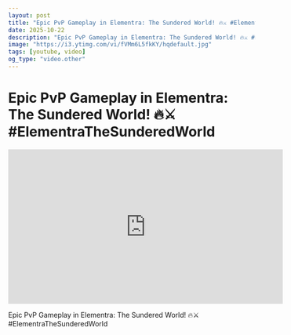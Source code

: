 ```yaml
---
layout: post
title: "Epic PvP Gameplay in Elementra: The Sundered World! 🔥⚔️ #ElementraTheSunderedWorld"
date: 2025-10-22
description: "Epic PvP Gameplay in Elementra: The Sundered World! 🔥⚔️ #ElementraTheSunderedWorld"
image: "https://i3.ytimg.com/vi/fVMm6L5fkKY/hqdefault.jpg"
tags: [youtube, video]
og_type: "video.other"
---
```


<script type="application/ld+json">
{
  "@context": "http://schema.org",
  "@type": "VideoObject",
  "name": "Epic PvP Gameplay in Elementra: The Sundered World! \ud83d\udd25\u2694\ufe0f #ElementraTheSunderedWorld",
  "description": "Epic PvP Gameplay in Elementra: The Sundered World! \ud83d\udd25\u2694\ufe0f #ElementraTheSunderedWorld",
  "thumbnailUrl": "https://i3.ytimg.com/vi/fVMm6L5fkKY/hqdefault.jpg",
  "uploadDate": "2025-10-22T07:20:59",
  "embedUrl": "https://www.youtube.com/embed/fVMm6L5fkKY",
  "publisher": {
    "@type": "Person",
    "name": "Celo Zaga"
  },
  "mainEntityOfPage": {
    "@type": "WebPage",
    "@id": "https://celozaga.github.io/2025/10/22/epic-pvp-gameplay-in-elementra:-the-sundered-world!-\ud83d\udd25\u2694\ufe0f-#elementrathesunderedworld-fVMm6L5fkKY.html"
  },
  "duration": "PT0M0S"
}
</script>

<script type="application/ld+json">
{
  "@context": "http://schema.org",
  "@type": "BlogPosting",
  "headline": "Epic PvP Gameplay in Elementra: The Sundered World! \ud83d\udd25\u2694\ufe0f #ElementraTheSunderedWorld",
  "image": "https://i3.ytimg.com/vi/fVMm6L5fkKY/hqdefault.jpg",
  "publisher": {
    "@type": "Person",
    "name": "Celo Zaga"
  },
  "url": "https://celozaga.github.io/2025/10/22/epic-pvp-gameplay-in-elementra:-the-sundered-world!-\ud83d\udd25\u2694\ufe0f-#elementrathesunderedworld-fVMm6L5fkKY.html",
  "datePublished": "2025-10-22T07:20:59",
  "dateCreated": "2025-10-22T07:20:59",
  "dateModified": "2025-10-22T07:20:59",
  "description": "Epic PvP Gameplay in Elementra: The Sundered World! \ud83d\udd25\u2694\ufe0f #ElementraTheSunderedWorld",
  "author": {
    "@type": "Person",
    "name": "Celo Zaga"
  },
  "mainEntityOfPage": {
    "@type": "WebPage",
    "@id": "https://celozaga.github.io/2025/10/22/epic-pvp-gameplay-in-elementra:-the-sundered-world!-\ud83d\udd25\u2694\ufe0f-#elementrathesunderedworld-fVMm6L5fkKY.html"
  }
}
</script>

<h1 class="youtube-post-title">Epic PvP Gameplay in Elementra: The Sundered World! 🔥⚔️ #ElementraTheSunderedWorld</h1>

<iframe width="560" height="315" src="https://www.youtube.com/embed/fVMm6L5fkKY" class="youtube-post-embed" frameborder="0" allowfullscreen></iframe>

<p class="youtube-post-description">Epic PvP Gameplay in Elementra: The Sundered World! 🔥⚔️ #ElementraTheSunderedWorld</p>
